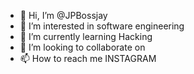 - 👋 Hi, I’m @JPBossjay
- 👀 I’m interested in software engineering
- 🌱 I’m currently learning Hacking 
- 💞️ I’m looking to collaborate on
- 📫 How to reach me INSTAGRAM

<!---
JPBossjay/JPBossjay is a ✨ special ✨ repository because its `README.md` (this file) appears on your Google 
You can click the Preview link to take a look at your changes.
--->
